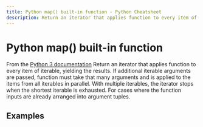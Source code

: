 ```yaml
---
title: Python map() built-in function - Python Cheatsheet
description: Return an iterator that applies function to every item of iterable, yielding the results. If additional iterable arguments are passed, function must take that many arguments and is applied to the items from all iterables in parallel. With multiple iterables, the iterator stops when the shortest iterable is exhausted. For cases where the function inputs are already arranged into argument tuples.
---
```


# Python map() built-in function

<base-disclaimer>
  <base-disclaimer-title>
    From the <a target="_blank" href="https://docs.python.org/3/library/functions.html#map">Python 3 documentation</a>
  </base-disclaimer-title>
  <base-disclaimer-content>
   Return an iterator that applies function to every item of iterable, yielding the results. If additional iterable arguments are passed, function must take that many arguments and is applied to the items from all iterables in parallel. With multiple iterables, the iterator stops when the shortest iterable is exhausted. For cases where the function inputs are already arranged into argument tuples.
  </base-disclaimer-content>
</base-disclaimer>

## Examples

<!-- remove this tag to start editing this page -->
<empty-section />
<!-- remove this tag to start editing this page -->
